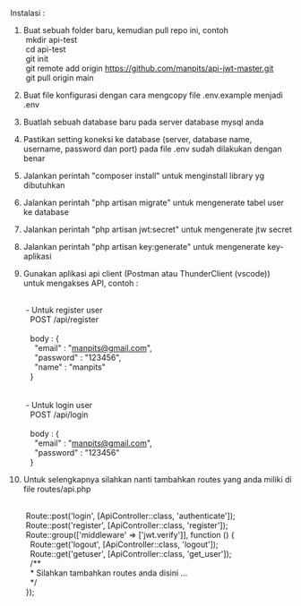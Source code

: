 Instalasi :

1. Buat sebuah folder baru, kemudian pull repo ini, contoh
	<br>&nbsp;mkdir api-test
	<br>&nbsp;cd api-test
	<br>&nbsp;git init
	<br>&nbsp;git remote add origin https://github.com/manpits/api-jwt-master.git
	<br>&nbsp;git pull origin main

2. Buat file konfigurasi dengan cara mengcopy file .env.example menjadi .env
3. Buatlah sebuah database baru pada server database mysql anda
4. Pastikan setting koneksi ke database (server, database name, username, password dan port) pada file .env sudah dilakukan dengan benar
5. Jalankan perintah "composer install" untuk menginstall library yg dibutuhkan
6. Jalankan perintah "php artisan migrate" untuk mengenerate tabel user ke database
7. Jalankan perintah "php artisan jwt:secret" untuk mengenerate jtw secret
8. Jalankan perintah "php artisan key:generate" untuk mengenerate key-aplikasi
9. Gunakan aplikasi api client (Postman atau ThunderClient (vscode)) untuk mengakses API, contoh :

    <br>&nbsp;- Untuk register user
    <br>&nbsp;&nbsp;    POST    /api/register
    <br>
    <br>&nbsp;&nbsp;    body : {
    <br>&nbsp;&nbsp;&nbsp;&nbsp;                "email"     : "manpits@gmail.com",
    <br>&nbsp;&nbsp;&nbsp;&nbsp;                "password"  : "123456",
    <br>&nbsp;&nbsp;&nbsp;&nbsp;                "name"      : "manpits"
    <br>&nbsp;&nbsp;            }    
    <br>
    <br>&nbsp;- Untuk login user
    <br>&nbsp;&nbsp;    POST /api/login
    <br>
    <br>&nbsp;&nbsp;    body : {
    <br>&nbsp;&nbsp;&nbsp;&nbsp;                "email"     : "manpits@gmail.com",
    <br>&nbsp;&nbsp;&nbsp;&nbsp;                "password"  : "123456"
    <br>&nbsp;&nbsp;            }    

10. Untuk selengkapnya silahkan nanti tambahkan routes yang anda miliki di file routes/api.php

    <br>&nbsp;Route::post('login', [ApiController::class, 'authenticate']);
    <br>&nbsp;Route::post('register', [ApiController::class, 'register']);
    <br>&nbsp;Route::group(['middleware' => ['jwt.verify']], function () {
    <br>&nbsp;&nbsp;    Route::get('logout', [ApiController::class, 'logout']);
    <br>&nbsp;&nbsp;    Route::get('getuser', [ApiController::class, 'get_user']);
    <br>&nbsp;&nbsp;    /**
    <br>&nbsp;&nbsp;    * Silahkan tambahkan routes anda disini ...
    <br>&nbsp;&nbsp;    */
    <br>&nbsp;});
